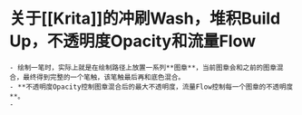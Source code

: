 # 关于[[Krita]]的冲刷Wash，堆积Build Up，不透明度Opacity和流量Flow
	- 绘制一笔时，实际上就是在绘制路径上放置一系列**图章**，当前图章会和之前的图章混合，最终得到完整的一个笔触，该笔触最后再和底色混合。
	- **不透明度Opacity控制图章混合后的最大不透明度，流量Flow控制每一个图章的不透明度**。
	-